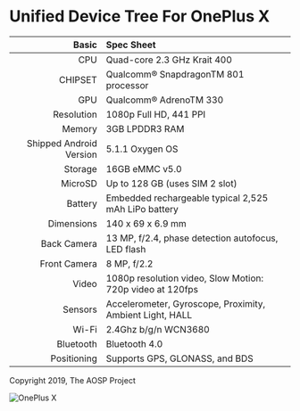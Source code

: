 Unified Device Tree For OnePlus X
==================================

Basic   | Spec Sheet
-------:|:-------------------------
CPU     | Quad-core 2.3 GHz Krait 400
CHIPSET | Qualcomm® SnapdragonTM 801 processor
GPU     | Qualcomm® AdrenoTM 330
Resolution | 1080p Full HD, 441 PPI
Memory  | 3GB LPDDR3 RAM
Shipped Android Version | 5.1.1 Oxygen OS
Storage | 16GB eMMC v5.0
MicroSD | Up to 128 GB (uses SIM 2 slot)
Battery | Embedded rechargeable typical 2,525 mAh LiPo battery
Dimensions | 140 x 69 x 6.9 mm
Back Camera  | 13 MP, f/2.4, phase detection autofocus, LED flash
Front Camera | 8 MP, f/2.2
Video   | 1080p resolution video, Slow Motion: 720p video at 120fps
Sensors | Accelerometer, Gyroscope, Proximity, Ambient Light, HALL
Wi-Fi   | 2.4Ghz b/g/n WCN3680
Bluetooth | Bluetooth 4.0
Positioning | Supports GPS, GLONASS, and BDS

Copyright 2019, The AOSP Project

![OnePlus X](https://cdn.opstatics.com/store/20170907/assets/images/support/support-list/model-specs-list/details/x-black.png)

